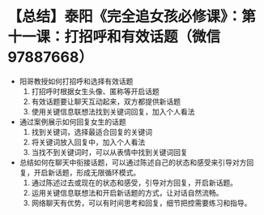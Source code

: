 # 【总结】泰阳《完全追女孩必修课》：第十一课：打招呼和有效话题（微信97887668）

-   阳哥教授如何打招呼和选择有效话题
    1.  打招呼时根据女生头像、匿称等开启话题
    2.  有效话题要让聊天互动起来，双方都提供新话题
    3.  使用关键信息联想法找到关键词回复，加入个人看法
-   通过案例展示如何回复女生的话题
    1.  找到关键词，选择最适合回复的关键词
    2.  将关键词放入回复中，加入个人看法
    3.  当找不到关键词时，可以从表情中找到关键词回复
-   总结如何在聊天中衔接话题，可以通过陈述自己的状态和感受来引导对方回复，开启新话题，形成无限循环模式。
    1.  通过陈述过去或现在的状态和感受，引导对方回复，开启新话题。
    2.  运用关键信息联想法和开启新话题的方式，让对话自然流畅。
    3.  网络聊天有优势，可以有时间思考和回复，细节把控需要练习和指导。